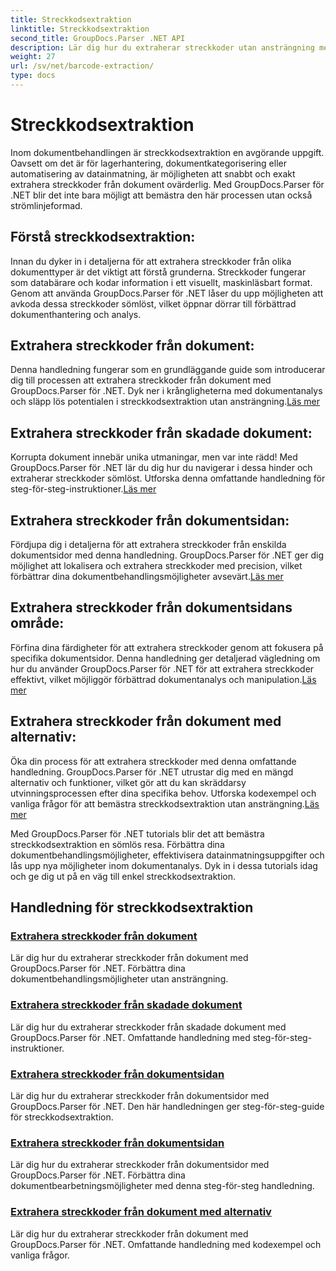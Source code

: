 ```yaml
---
title: Streckkodsextraktion
linktitle: Streckkodsextraktion
second_title: GroupDocs.Parser .NET API
description: Lär dig hur du extraherar streckkoder utan ansträngning med GroupDocs.Parser för .NET tutorials. Förbättra dina dokumentbehandlingsmöjligheter nu!
weight: 27
url: /sv/net/barcode-extraction/
type: docs
---
```

# Streckkodsextraktion


Inom dokumentbehandlingen är streckkodsextraktion en avgörande uppgift. Oavsett om det är för lagerhantering, dokumentkategorisering eller automatisering av datainmatning, är möjligheten att snabbt och exakt extrahera streckkoder från dokument ovärderlig. Med GroupDocs.Parser för .NET blir det inte bara möjligt att bemästra den här processen utan också strömlinjeformad.

## Förstå streckkodsextraktion:

Innan du dyker in i detaljerna för att extrahera streckkoder från olika dokumenttyper är det viktigt att förstå grunderna. Streckkoder fungerar som databärare och kodar information i ett visuellt, maskinläsbart format. Genom att använda GroupDocs.Parser för .NET låser du upp möjligheten att avkoda dessa streckkoder sömlöst, vilket öppnar dörrar till förbättrad dokumenthantering och analys.

## Extrahera streckkoder från dokument:
 Denna handledning fungerar som en grundläggande guide som introducerar dig till processen att extrahera streckkoder från dokument med GroupDocs.Parser för .NET. Dyk ner i krångligheterna med dokumentanalys och släpp lös potentialen i streckkodsextraktion utan ansträngning.[Läs mer](./extract-barcodes-from-document/)

## Extrahera streckkoder från skadade dokument:
Korrupta dokument innebär unika utmaningar, men var inte rädd! Med GroupDocs.Parser för .NET lär du dig hur du navigerar i dessa hinder och extraherar streckkoder sömlöst. Utforska denna omfattande handledning för steg-för-steg-instruktioner.[Läs mer](./extract-barcodes-from-corrupted-document/)

## Extrahera streckkoder från dokumentsidan:
 Fördjupa dig i detaljerna för att extrahera streckkoder från enskilda dokumentsidor med denna handledning. GroupDocs.Parser för .NET ger dig möjlighet att lokalisera och extrahera streckkoder med precision, vilket förbättrar dina dokumentbehandlingsmöjligheter avsevärt.[Läs mer](./extract-barcodes-from-document-page/)

## Extrahera streckkoder från dokumentsidans område:
 Förfina dina färdigheter för att extrahera streckkoder genom att fokusera på specifika dokumentsidor. Denna handledning ger detaljerad vägledning om hur du använder GroupDocs.Parser för .NET för att extrahera streckkoder effektivt, vilket möjliggör förbättrad dokumentanalys och manipulation.[Läs mer](./extract-barcodes-from-document-page-area/)

## Extrahera streckkoder från dokument med alternativ:
Öka din process för att extrahera streckkoder med denna omfattande handledning. GroupDocs.Parser för .NET utrustar dig med en mängd alternativ och funktioner, vilket gör att du kan skräddarsy utvinningsprocessen efter dina specifika behov. Utforska kodexempel och vanliga frågor för att bemästra streckkodsextraktion utan ansträngning.[Läs mer](./extract-barcodes-from-document-with-options/)

Med GroupDocs.Parser för .NET tutorials blir det att bemästra streckkodsextraktion en sömlös resa. Förbättra dina dokumentbehandlingsmöjligheter, effektivisera datainmatningsuppgifter och lås upp nya möjligheter inom dokumentanalys. Dyk in i dessa tutorials idag och ge dig ut på en väg till enkel streckkodsextraktion.
## Handledning för streckkodsextraktion
### [Extrahera streckkoder från dokument](./extract-barcodes-from-document/)
Lär dig hur du extraherar streckkoder från dokument med GroupDocs.Parser för .NET. Förbättra dina dokumentbehandlingsmöjligheter utan ansträngning.
### [Extrahera streckkoder från skadade dokument](./extract-barcodes-from-corrupted-document/)
Lär dig hur du extraherar streckkoder från skadade dokument med GroupDocs.Parser för .NET. Omfattande handledning med steg-för-steg-instruktioner.
### [Extrahera streckkoder från dokumentsidan](./extract-barcodes-from-document-page/)
Lär dig hur du extraherar streckkoder från dokumentsidor med GroupDocs.Parser för .NET. Den här handledningen ger steg-för-steg-guide för streckkodsextraktion.
### [Extrahera streckkoder från dokumentsidan](./extract-barcodes-from-document-page-area/)
Lär dig hur du extraherar streckkoder från dokumentsidor med GroupDocs.Parser för .NET. Förbättra dina dokumentbearbetningsmöjligheter med denna steg-för-steg handledning.
### [Extrahera streckkoder från dokument med alternativ](./extract-barcodes-from-document-with-options/)
Lär dig hur du extraherar streckkoder från dokument med GroupDocs.Parser för .NET. Omfattande handledning med kodexempel och vanliga frågor.